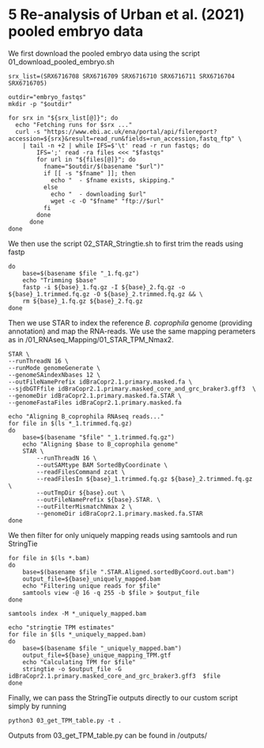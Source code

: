 # 5 Re-analysis of Urban et al. (2021) pooled embryo data

We first download the pooled embryo data using the script 01_download_pooled_embryo.sh

```
srx_list=(SRX6716708 SRX6716709 SRX6716710 SRX6716711 SRX6716704 SRX6716705)

outdir="embryo_fastqs"
mkdir -p "$outdir"

for srx in "${srx_list[@]}"; do
  echo "Fetching runs for $srx ..."
  curl -s "https://www.ebi.ac.uk/ena/portal/api/filereport?accession=${srx}&result=read_run&fields=run_accession,fastq_ftp" \
    | tail -n +2 | while IFS=$'\t' read -r run fastqs; do
        IFS=';' read -ra files <<< "$fastqs"
        for url in "${files[@]}"; do
          fname="$outdir/$(basename "$url")"
          if [[ -s "$fname" ]]; then
            echo "  - $fname exists, skipping."
          else
            echo "  - downloading $url"
            wget -c -O "$fname" "ftp://$url"
          fi
        done
      done
done
```
We then use the script 02_STAR_Stringtie.sh to first trim the reads using fastp
```
do
	base=$(basename $file "_1.fq.gz")
	echo "Trimming $base"
  	fastp -i ${base}_1.fq.gz -I ${base}_2.fq.gz -o ${base}_1.trimmed.fq.gz -O ${base}_2.trimmed.fq.gz && \
  	rm ${base}_1.fq.gz ${base}_2.fq.gz
done
```
Then we use STAR to index the reference _B. coprophila_ genome (providing annotation) and map the RNA-reads. We use the same mapping perameters as in /01_RNAseq_Mapping/01_STAR_TPM_Nmax2.
```
STAR \
--runThreadN 16 \
--runMode genomeGenerate \
--genomeSAindexNbases 12 \
--outFileNamePrefix idBraCopr2.1.primary.masked.fa \
--sjdbGTFfile idBraCopr2.1.primary.masked_core_and_grc_braker3.gff3  \
--genomeDir idBraCopr2.1.primary.masked.fa.STAR \
--genomeFastaFiles idBraCopr2.1.primary.masked.fa

echo "Aligning B_coprophila RNAseq reads..."
for file in $(ls *_1.trimmed.fq.gz)
do
    base=$(basename "$file" "_1.trimmed.fq.gz")
    echo "Aligning $base to B_coprophila genome"
    STAR \
        --runThreadN 16 \
        --outSAMtype BAM SortedByCoordinate \
        --readFilesCommand zcat \
        --readFilesIn ${base}_1.trimmed.fq.gz ${base}_2.trimmed.fq.gz \
        --outTmpDir ${base}.out \
        --outFileNamePrefix ${base}.STAR. \
        --outFilterMismatchNmax 2 \
        --genomeDir idBraCopr2.1.primary.masked.fa.STAR
done
```
We then filter for only uniquely mapping reads using samtools and run StringTie
```
for file in $(ls *.bam)
do
    base=$(basename $file ".STAR.Aligned.sortedByCoord.out.bam")
    output_file=${base}_uniquely_mapped.bam
    echo "Filtering unique reads for $file"
    samtools view -@ 16 -q 255 -b $file > $output_file
done

samtools index -M *_uniquely_mapped.bam

echo "stringtie TPM estimates"
for file in $(ls *_uniquely_mapped.bam)
do
    base=$(basename $file "_uniquely_mapped.bam")
    output_file=${base}_unique_mapping_TPM.gtf
    echo "Calculating TPM for $file"
    stringtie -o $output_file -G idBraCopr2.1.primary.masked_core_and_grc_braker3.gff3  $file
done
```
Finally, we can pass the StringTie outputs directly to our custom script simply by running
```
python3 03_get_TPM_table.py -t .
```
Outputs from 03_get_TPM_table.py can be found in /outputs/
